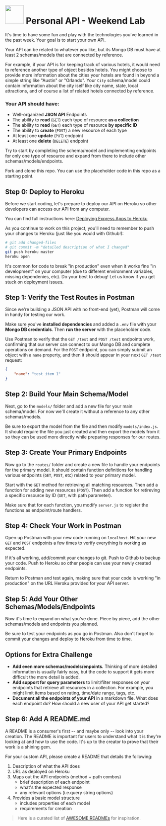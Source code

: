 # <img src="https://cloud.githubusercontent.com/assets/7833470/10423298/ea833a68-7079-11e5-84f8-0a925ab96893.png" width="60"> Personal API - Weekend Lab

It's time to have some fun and play with the technologies you've learned in the past week. Your goal is to start your own API.

Your API can be related to whatever you like, but its Mongo DB must have at least 2 schemas/models that are connected by reference.

For example, if your API is for keeping track of various hotels, it would need to reference another type of object besides hotels. You might choose to provide more information about the cities your hotels are found in beyond a simple string like "Austin" or "Orlando". Your `City` schema/model could contain information about the city iself like city name, state, local attractions, and of course a list of related hotels connected by reference.

### Your API should have:

* Well-organized **JSON API** Endpoints
* The ability to **read** (`GET`) each type of resource **as a collection**
* The ability to **read** (`GET`) each type of resource **by specific ID**
* The ability to **create** (`POST`) a new resource of each type
* At least one **update** (`PUT`) endpoint
* At least one **delete** (`DELETE`) endpoint

Try to start by completing the schema/model and implementing endpoints for only one type of resource and expand from there to include other schemas/models/endpoints.

Fork and clone this repo. You can use the placeholder code in this repo as a starting point.

## Step 0: Deploy to Heroku

Before we start coding, let's prepare to deploy our API on Heroku so other developers can access our API from any computer.

You can find full instructions here: [Deploying Express Apps to Heroku](https://github.com/SF-WDI-LABS/shared_modules/blob/master/how-to/heroku-mean-stack-deploy.md)

As you continue to work on this project, you'll need to remember to push your changes to Heroku (just like you would with Github!):

```bash
# git add changed-files
# git commit -m "detailed description of what I changed"
git push heroku master
heroku open
```

It's common for code to break "in production" even when it works fine "in development" on your computer (due to different environment variables, missing dependenies, etc). Do your best to debug! Let us know if you get stuck on deployment issues.

## Step 1: Verify the Test Routes in Postman

Since we're building a JSON API with no front-end (yet), Postman will come in handy for testing our work.

Make sure you've **installed dependencies** and added a `.env` file with your **Mongo DB credentials**. Then **run the server** with the placeholder code.

Use Postman to verify that the `GET /test` and `POST /test` endpoints work, confirming that our server can connect to our Mongo DB and complete operations on demand. For the `POST` endpoint, you can simply submit an object with a `name` property, and then it should appear in your next `GET /test` request:

```json
{
    "name": "test item 1"
}
```

## Step 2: Build Your Main Schema/Model

Next, go to the `models/` folder and add a new file for your main schema/model. For now we'll create it without a reference to any other schemas/models.

Be sure to export the model from the file and then modify `models/index.js`. It should require the file you just created and then export the models from it so they can be used more directly while preparing responses for our routes.

## Step 3: Create Your Primary Endpoints

Now go to the `routes/` folder and create a new file to handle your endpoints for the primary model. It should contain function definitions for handling various endpoints (`GET`, `POST`, etc) related to your primary model.

Start with the `GET` method for retrieving all matching resources. Then add a function for adding new resources (`POST`). Then add a function for retireving a specific resource by ID (`GET`, with path parameter).

Make sure that for each function, you modify `server.js` to register the functions as endpoint/route handlers.

## Step 4: Check Your Work in Postman

Open up Postman with your new code running on `localhost`. Hit your new `GET` and `POST` endpoints a few times to verify everything is working as expected.

If it's all working, add/commit your changes to git. Push to Github to backup your code. Push to Heroku so other people can use your newly created endpoints.

Return to Postman and test again, making sure that your code is working "in production" on the URL Heroku provided for your API server.

## Step 5: Add Your Other Schemas/Models/Endpoints

Now it's time to expand on what you've done. Piece by piece, add the other schemas/models and endpoints you planned.

Be sure to test your endpoints as you go in Postman. Also don't forget to commit your changes and deploy to Heroku from time to time.

## Options for Extra Challenge

- **Add even more schemas/models/enpoints.** Thinking of more detailed information is usually fairly easy, but the code to support it gets more difficult the more detail is added.
- **Add support for query parameters** to limit/filter responses on your endpoints that retrieve all resources in a collection. For example, you might limit items based on rating, time/date range, tags, etc.
- **Document all the endpoints of your API** in a markdown file. What does each endpoint do? How should a new user of your API get started?

## Step 6: Add A README.md

A README is a consumer's first -- and maybe only -- look into your creation. The README is important for users to understand what it is they're looking at and how to use the code. It's up to the creator to prove that their work is a shining gem.

For your custom API, please create a README that details the following:

1. Description of what the API does
2. URL as deployed on Heroku
3. Maps out the API endpoints (method + path combos)
      - brief description of each endpoint
      - what's the expected response
      - any relevant options (i.e.query string options)
4. Provides a basic model structure
      - includes properties of each model
      - requirements for creation

> Here is a curated list of [AWESOME READMEs](https://github.com/matiassingers/awesome-readme) for inspiration. 
